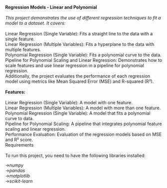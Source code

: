 **Regression Models - Linear and Polynomial**<br>
<br>
*This project demonstrates the use of different regression techniques to fit a model to a dataset. It covers:*<br>
<br>
Linear Regression (Single Variable): Fits a straight line to the data with a single feature.<br>
Linear Regression (Multiple Variables): Fits a hyperplane to the data with multiple features.<br>
Polynomial Regression (Single Variable): Fits a polynomial curve to the data.<br>
Pipeline for Polynomial Scaling and Linear Regression: Demonstrates how to scale features and use linear regression in a pipeline for polynomial regression.<br>
Additionally, the project evaluates the performance of each regression model using metrics like Mean Squared Error (MSE) and R-squared (R²).<br>
<br>
**Features:**<br>
<br>
Linear Regression (Single Variable): A model with one feature.<br>
Linear Regression (Multiple Variables): A model with more than one feature.<br>
Polynomial Regression (Single Variable): A model that fits a polynomial curve to data.<br>
Pipeline for Polynomial Scaling: A pipeline that integrates polynomial feature scaling and linear regression.<br>
Performance Evaluation: Evaluation of the regression models based on MSE and R² score.<br>
Requirements<br>
<br>
To run this project, you need to have the following libraries installed:<br>

->*numpy*<br>
->*pandas*<br>
->*matplotlib*<br>
->*scikit-learn*<br>
